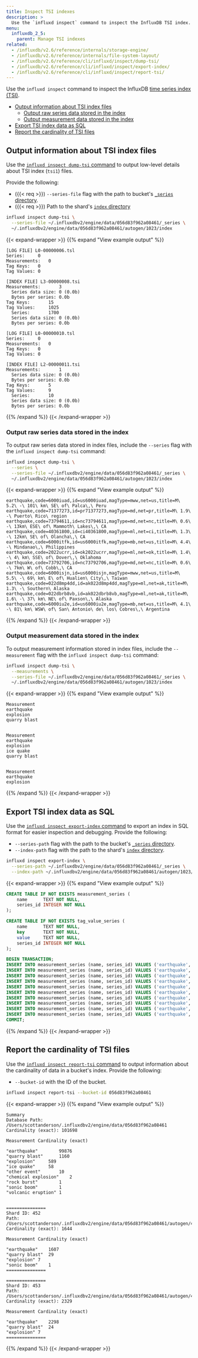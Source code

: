 ```yaml
---
title: Inspect TSI indexes
description: >
  Use the `influxd inspect` command to inspect the InfluxDB TSI index.
menu:
  influxdb_2_5:
    parent: Manage TSI indexes
related:
  - /influxdb/v2.6/reference/internals/storage-engine/
  - /influxdb/v2.6/reference/internals/file-system-layout/
  - /influxdb/v2.6/reference/cli/influxd/inspect/dump-tsi/
  - /influxdb/v2.6/reference/cli/influxd/inspect/export-index/
  - /influxdb/v2.6/reference/cli/influxd/inspect/report-tsi/
---
```


Use the `influxd inspect` command to inspect the InfluxDB [time series index (TSI)](/influxdb/v2.6/reference/internals/storage-engine/#time-series-index-tsi).

- [Output information about TSI index files](#output-information-about-tsi-index-files)
  - [Output raw series data stored in the index](#output-raw-series-data-stored-in-the-index)
  - [Output measurement data stored in the index](#output-measurement-data-stored-in-the-index)
- [Export TSI index data as SQL](#export-tsi-index-data-as-sql)
- [Report the cardinality of TSI files](#report-the-cardinality-of-tsi-files)

## Output information about TSI index files

Use the [`influxd inspect dump-tsi` command](/influxdb/v2.6/reference/cli/influxd/inspect/dump-tsi/)
to output low-level details about TSI index (`tsi1`) files.

Provide the following:

- ({{< req >}}) `--series-file` flag with the path to bucket's
  [`_series` directory](/influxdb/v2.6/reference/internals/file-system-layout/#tsm-directories-and-files-layout).
- ({{< req >}}) Path to the shard's
  [`index` directory](/influxdb/v2.6/reference/internals/file-system-layout/#tsm-directories-and-files-layout)

```sh
influxd inspect dump-tsi \
  --series-file ~/.influxdbv2/engine/data/056d83f962a08461/_series \
  ~/.influxdbv2/engine/data/056d83f962a08461/autogen/1023/index
```

{{< expand-wrapper >}}
{{% expand "View example output" %}}
```
[LOG FILE] L0-00000006.tsl
Series:		0
Measurements:	0
Tag Keys:	0
Tag Values:	0

[INDEX FILE] L3-00000008.tsi
Measurements:		3
  Series data size:	0 (0.0b)
  Bytes per series:	0.0b
Tag Keys:		15
Tag Values:		1025
  Series:		1700
  Series data size:	0 (0.0b)
  Bytes per series:	0.0b

[LOG FILE] L0-00000010.tsl
Series:		0
Measurements:	0
Tag Keys:	0
Tag Values:	0

[INDEX FILE] L2-00000011.tsi
Measurements:		1
  Series data size:	0 (0.0b)
  Bytes per series:	0.0b
Tag Keys:		5
Tag Values:		9
  Series:		10
  Series data size:	0 (0.0b)
  Bytes per series:	0.0b
```
{{% /expand %}}
{{< /expand-wrapper >}}

### Output raw series data stored in the index

To output raw series data stored in index files, include the `--series` flag with
the `influxd inspect dump-tsi` command:

```sh
influxd inspect dump-tsi \
  --series \
  --series-file ~/.influxdbv2/engine/data/056d83f962a08461/_series \
  ~/.influxdbv2/engine/data/056d83f962a08461/autogen/1023/index
```

{{< expand-wrapper >}}
{{% expand "View example output" %}}
```
earthquake,code=6000iuad,id=us6000iuad,magType=mww,net=us,title=M\ 5.2\ -\ 101\ km\ SE\ of\ Palca\,\ Peru
earthquake,code=71377273,id=pr71377273,magType=md,net=pr,title=M\ 1.9\ -\ Puerto\ Rico\ region
earthquake,code=73794611,id=nc73794611,magType=md,net=nc,title=M\ 0.6\ -\ 13km\ ESE\ of\ Mammoth\ Lakes\,\ CA
earthquake,code=40361800,id=ci40361800,magType=ml,net=ci,title=M\ 1.3\ -\ 12km\ SE\ of\ Olancha\,\ CA
earthquake,code=6000itfk,id=us6000itfk,magType=mb,net=us,title=M\ 4.4\ -\ Mindanao\,\ Philippines
earthquake,code=2022ucrr,id=ok2022ucrr,magType=ml,net=ok,title=M\ 1.4\ -\ 4\ km\ SSE\ of\ Dover\,\ Oklahoma
earthquake,code=73792706,id=nc73792706,magType=md,net=nc,title=M\ 0.6\ -\ 7km\ W\ of\ Cobb\,\ CA
earthquake,code=6000isjn,id=us6000isjn,magType=mww,net=us,title=M\ 5.5\ -\ 69\ km\ E\ of\ Hualien\ City\,\ Taiwan
earthquake,code=022d8mp4dd,id=ak022d8mp4dd,magType=ml,net=ak,title=M\ 1.3\ -\ Southern\ Alaska
earthquake,code=022dbrb8vb,id=ak022dbrb8vb,magType=ml,net=ak,title=M\ 1.6\ -\ 37\ km\ NE\ of\ Paxson\,\ Alaska
earthquake,code=6000iu2e,id=us6000iu2e,magType=mb,net=us,title=M\ 4.1\ -\ 81\ km\ WSW\ of\ San\ Antonio\ de\ los\ Cobres\,\ Argentina
```
{{% /expand %}}
{{< /expand-wrapper >}}

### Output measurement data stored in the index

To output measurement information stored in index files, include the `--measurement`
flag with the `influxd inspect dump-tsi` command:

```sh
influxd inspect dump-tsi \
  --measurements \
  --series-file ~/.influxdbv2/engine/data/056d83f962a08461/_series \
  ~/.influxdbv2/engine/data/056d83f962a08461/autogen/1023/index
```

{{< expand-wrapper >}}
{{% expand "View example output" %}}
```
Measurement
earthquake
explosion
quarry blast


Measurement
earthquake
explosion
ice quake
quarry blast


Measurement
earthquake
explosion
```
{{% /expand %}}
{{< /expand-wrapper >}}

## Export TSI index data as SQL

Use the [`influxd inspect export-index` command](/influxdb/v2.6/reference/cli/influxd/inspect/export-index/)
to export an index in SQL format for easier inspection and debugging.
Provide the following:

- `--series-path` flag with the path to the bucket's
  [`_series` directory](/influxdb/v2.6/reference/internals/file-system-layout/#tsm-directories-and-files-layout).
- `--index-path` flag with the path to the shard's
  [`index` directory](/influxdb/v2.6/reference/internals/file-system-layout/#tsm-directories-and-files-layout).

```sh
influxd inspect export-index \
  --series-path ~/.influxdbv2/engine/data/056d83f962a08461/_series \
  --index-path ~/.influxdbv2/engine/data/056d83f962a08461/autogen/1023/index
```

{{< expand-wrapper >}}
{{% expand "View example output" %}}
```sql
CREATE TABLE IF NOT EXISTS measurement_series (
	name      TEXT NOT NULL,
	series_id INTEGER NOT NULL
);

CREATE TABLE IF NOT EXISTS tag_value_series (
	name      TEXT NOT NULL,
	key       TEXT NOT NULL,
	value     TEXT NOT NULL,
	series_id INTEGER NOT NULL
);

BEGIN TRANSACTION;
INSERT INTO measurement_series (name, series_id) VALUES ('earthquake', 26920);
INSERT INTO measurement_series (name, series_id) VALUES ('earthquake', 26928);
INSERT INTO measurement_series (name, series_id) VALUES ('earthquake', 26936);
INSERT INTO measurement_series (name, series_id) VALUES ('earthquake', 26944);
INSERT INTO measurement_series (name, series_id) VALUES ('earthquake', 26952);
INSERT INTO measurement_series (name, series_id) VALUES ('earthquake', 26960);
INSERT INTO measurement_series (name, series_id) VALUES ('earthquake', 26968);
INSERT INTO measurement_series (name, series_id) VALUES ('earthquake', 26976);
INSERT INTO measurement_series (name, series_id) VALUES ('earthquake', 26984);
INSERT INTO measurement_series (name, series_id) VALUES ('earthquake', 26992);
COMMIT;
```
{{% /expand %}}
{{< /expand-wrapper >}}

## Report the cardinality of TSI files

Use the [`influxd inspect report-tsi` command](/influxdb/v2.6/reference/cli/influxd/inspect/report-tsi/)
to output information about the cardinality of data in a bucket's index.
Provide the following:

- `--bucket-id` with the ID of the bucket.

```sh
influxd inspect report-tsi --bucket-id 056d83f962a08461
```

{{< expand-wrapper >}}
{{% expand "View example output" %}}
```
Summary
Database Path: /Users/scottanderson/.influxdbv2/engine/data/056d83f962a08461
Cardinality (exact): 101698

Measurement	Cardinality (exact)

"earthquake"		99876
"quarry blast"		1160
"explosion"		589
"ice quake"		58
"other event"		10
"chemical explosion"	2
"rock burst"		1
"sonic boom"		1
"volcanic eruption"	1


===============
Shard ID: 452
Path: /Users/scottanderson/.influxdbv2/engine/data/056d83f962a08461/autogen/452
Cardinality (exact): 1644

Measurement	Cardinality (exact)

"earthquake"	1607
"quarry blast"	29
"explosion"	7
"sonic boom"	1
===============

===============
Shard ID: 453
Path: /Users/scottanderson/.influxdbv2/engine/data/056d83f962a08461/autogen/453
Cardinality (exact): 2329

Measurement	Cardinality (exact)

"earthquake"	2298
"quarry blast"	24
"explosion"	7
===============
```
{{% /expand %}}
{{< /expand-wrapper >}}
